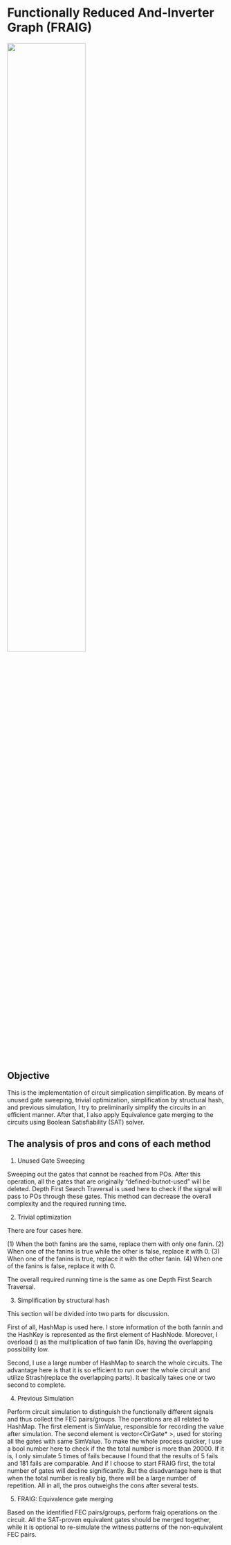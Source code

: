 # Functionally Reduced And-Inverter Graph (FRAIG)

<img src="https://github.com/PierreSue/FRAIG/diagram.png" width="60%" height="60%">

## Objective

This is the implementation of circuit simplication simplification. By means of unused gate sweeping, trivial optimization, simplification by structural hash, and previous simulation, I try to preliminarily simplify the circuits in an efficient manner. After that, I also apply Equivalence gate merging to the circuits using Boolean Satisfiability (SAT) solver. 

## The analysis of pros and cons of each method
1. Unused Gate Sweeping

Sweeping out the gates that cannot be reached from POs. After this operation, all the gates that are originally “defined-butnot-used” will be deleted. Depth First Search Traversal is used here to check if the signal will pass to POs through these gates. This method can decrease the overall complexity and the required running time.

2. Trivial optimization

There are four cases here. 

(1) When the both fanins are the same, replace them with only one fanin.
(2) When one of the fanins is true while the other is false, replace it with 0.
(3) When one of the fanins is true, replace it with the other fanin.
(4) When one of the fanins is false, replace it with 0.

The overall required running time is the same as one Depth First Search Traversal.

3. Simplification by structural hash

This section will be divided into two parts for discussion.

First of all, HashMap is used here. I store information of the both fannin and the HashKey is represented as the first element of HashNode. Moreover, I overload () as the multiplication of two fanin IDs, having the overlapping possibility low.

Second, I use a large number of HashMap to search the whole circuits. The advantage here is that it is so efficient to run over the whole circuit and utilize Strash(replace the overlapping parts). It basically takes one or two second to complete.

4. Previous Simulation

Perform circuit simulation to distinguish the functionally different signals and thus collect the FEC pairs/groups. The operations are all related to HashMap. The first element is SimValue, responsible for recording the value after simulation. The second element is vector<CirGate* >, used for storing all the gates with same SimValue. To make the whole process quicker, I use a bool number here to check if the the total number is more than 20000. If it is, I only simulate 5 times of fails because I found that the results of 5 fails and 181 fails are comparable. And if I choose to start FRAIG first, the total number of gates will decline significantly. But the disadvantage here is that when the total number is really big, there will be a large number of repetition. All in all, the pros outweighs the cons after several tests.

5. FRAIG: Equivalence gate merging

Based on the identified FEC pairs/groups, perform fraig operations on the circuit. All the SAT-proven equivalent gates should be merged together, while it is optional to re-simulate the witness patterns of the non-equivalent FEC pairs. 
